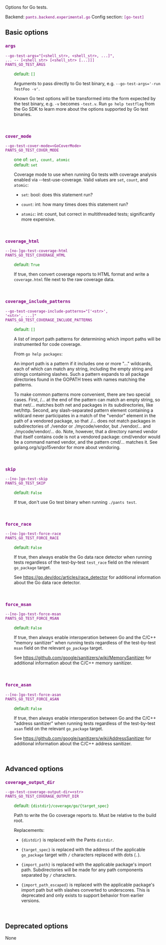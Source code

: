 
Options for Go tests.

Backend: <span style="color: purple"><code>pants.backend.experimental.go</code></span>
Config section: <span style="color: purple"><code>[go-test]</code></span>

## Basic options

<div style="color: purple">

### `args`

  <code>--go-test-args=&quot;[&lt;shell_str&gt;, &lt;shell_str&gt;, ...]&quot;, ... -- [&lt;shell_str&gt; [&lt;shell_str&gt; [...]]]</code><br>
  <code>PANTS_GO_TEST_ARGS</code><br>
</div>
<div style="padding-left: 2em;">
<span style="color: green">default: <code>[]</code></span>

<br>

Arguments to pass directly to Go test binary, e.g. `--go-test-args='-run TestFoo -v'`.

Known Go test options will be transformed into the form expected by the test binary, e.g. `-v` becomes `-test.v`. Run `go help testflag` from the Go SDK to learn more about the options supported by Go test binaries.
</div>
<br>

<div style="color: purple">

### `cover_mode`

  <code>--go-test-cover-mode=&lt;GoCoverMode&gt;</code><br>
  <code>PANTS_GO_TEST_COVER_MODE</code><br>
</div>
<div style="padding-left: 2em;">
<span style="color: green">one of: <code>set, count, atomic</code></span><br>
<span style="color: green">default: <code>set</code></span>

<br>

Coverage mode to use when running Go tests with coverage analysis enabled via --test-use-coverage. Valid values are `set`, `count`, and `atomic`:

* `set`: bool: does this statement run?

* `count`: int: how many times does this statement run?

* `atomic`: int: count, but correct in multithreaded tests; significantly more expensive.
</div>
<br>

<div style="color: purple">

### `coverage_html`

  <code>--[no-]go-test-coverage-html</code><br>
  <code>PANTS_GO_TEST_COVERAGE_HTML</code><br>
</div>
<div style="padding-left: 2em;">
<span style="color: green">default: <code>True</code></span>

<br>

If true, then convert coverage reports to HTML format and write a `coverage.html` file next to the raw coverage data.
</div>
<br>

<div style="color: purple">

### `coverage_include_patterns`

  <code>--go-test-coverage-include-patterns=&quot;['&lt;str&gt;', '&lt;str&gt;', ...]&quot;</code><br>
  <code>PANTS_GO_TEST_COVERAGE_INCLUDE_PATTERNS</code><br>
</div>
<div style="padding-left: 2em;">
<span style="color: green">default: <code>[]</code></span>

<br>

A list of import path patterns for determining which import paths will be instrumented for code coverage.

From `go help packages`:

An import path is a pattern if it includes one or more "..." wildcards, each of which can match any string, including the empty string and strings containing slashes. Such a pattern expands to all package directories found in the GOPATH trees with names matching the patterns.

To make common patterns more convenient, there are two special cases. First, /... at the end of the pattern can match an empty string, so that net/... matches both net and packages in its subdirectories, like net/http. Second, any slash-separated pattern element containing a wildcard never participates in a match of the "vendor" element in the path of a vendored package, so that ./... does not match packages in subdirectories of ./vendor or ./mycode/vendor, but ./vendor/... and ./mycode/vendor/... do. Note, however, that a directory named vendor that itself contains code is not a vendored package: cmd/vendor would be a command named vendor, and the pattern cmd/... matches it. See golang.org/s/go15vendor for more about vendoring.
</div>
<br>

<div style="color: purple">

### `skip`

  <code>--[no-]go-test-skip</code><br>
  <code>PANTS_GO_TEST_SKIP</code><br>
</div>
<div style="padding-left: 2em;">
<span style="color: green">default: <code>False</code></span>

<br>

If true, don't use Go test binary when running `./pants test`.
</div>
<br>

<div style="color: purple">

### `force_race`

  <code>--[no-]go-test-force-race</code><br>
  <code>PANTS_GO_TEST_FORCE_RACE</code><br>
</div>
<div style="padding-left: 2em;">
<span style="color: green">default: <code>False</code></span>

<br>

If true, then always enable the Go data race detector when running tests regardless of the test-by-test `test_race` field on the relevant `go_package` target.

See https://go.dev/doc/articles/race_detector for additional information about the Go data race detector.
</div>
<br>

<div style="color: purple">

### `force_msan`

  <code>--[no-]go-test-force-msan</code><br>
  <code>PANTS_GO_TEST_FORCE_MSAN</code><br>
</div>
<div style="padding-left: 2em;">
<span style="color: green">default: <code>False</code></span>

<br>

If true, then always enable interoperation between Go and the C/C++ "memory sanitizer" when running tests regardless of the test-by-test `msan` field on the relevant `go_package` target.

See https://github.com/google/sanitizers/wiki/MemorySanitizer for additional information about the C/C++ memory sanitizer.
</div>
<br>

<div style="color: purple">

### `force_asan`

  <code>--[no-]go-test-force-asan</code><br>
  <code>PANTS_GO_TEST_FORCE_ASAN</code><br>
</div>
<div style="padding-left: 2em;">
<span style="color: green">default: <code>False</code></span>

<br>

If true, then always enable interoperation between Go and the C/C++ "address sanitizer" when running tests regardless of the test-by-test `asan` field on the relevant `go_package` target.

See https://github.com/google/sanitizers/wiki/AddressSanitizer for additional information about the C/C++ address sanitizer.
</div>
<br>


## Advanced options

<div style="color: purple">

### `coverage_output_dir`

  <code>--go-test-coverage-output-dir=&lt;str&gt;</code><br>
  <code>PANTS_GO_TEST_COVERAGE_OUTPUT_DIR</code><br>
</div>
<div style="padding-left: 2em;">
<span style="color: green">default: <code>{distdir}/coverage/go/{target&lowbar;spec}</code></span>

<br>

Path to write the Go coverage reports to. Must be relative to the build root.

Replacements:

- `{distdir}` is replaced with the Pants `distdir`.

- `{target_spec}` is replaced with the address of the applicable `go_package` target with `/` characters replaced with dots (`.`).

- `{import_path}` is replaced with the applicable package's import path. Subdirectories will be made for any path components separated by `/` characters.

- `{import_path_escaped}` is replaced with the applicable package's import path but with slashes converted to underscores. This is deprecated and only exists to support behavior from earlier versions.
</div>
<br>


## Deprecated options

None


